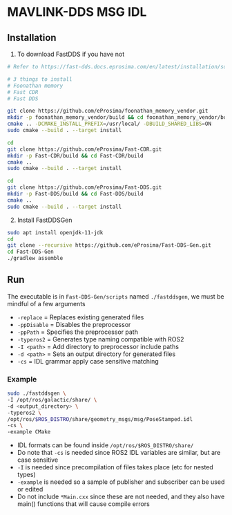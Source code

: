 # MAVLINK-DDS MSG IDL

## Installation
1. To download FastDDS if you have not
```bash
# Refer to https://fast-dds.docs.eprosima.com/en/latest/installation/sources/sources_linux.html#local-installation-sl

# 3 things to install
# Foonathan memory
# Fast CDR
# Fast DDS

git clone https://github.com/eProsima/foonathan_memory_vendor.git
mkdir -p foonathan_memory_vendor/build && cd foonathan_memory_vendor/build
cmake .. -DCMAKE_INSTALL_PREFIX=/usr/local/ -DBUILD_SHARED_LIBS=ON
sudo cmake --build . --target install

cd
git clone https://github.com/eProsima/Fast-CDR.git
mkdir -p Fast-CDR/build && cd Fast-CDR/build
cmake ..
sudo cmake --build . --target install

cd
git clone https://github.com/eProsima/Fast-DDS.git
mkdir -p Fast-DDS/build && cd Fast-DDS/build
cmake ..
sudo cmake --build . --target install
```

2. Install FastDDSGen
```bash
sudo apt install openjdk-11-jdk
cd
git clone --recursive https://github.com/eProsima/Fast-DDS-Gen.git
cd Fast-DDS-Gen
./gradlew assemble
```

## Run
The executable is in `Fast-DDS-Gen/scripts` named `./fastddsgen`, we must be mindful of a few arguments
- `-replace` = Replaces existing generated files
- `-ppDisable` = Disables the preprocessor
- `-ppPath` = Specifies the preprocessor path
- `-typeros2` = Generates type naming compatible with ROS2
- `-I <path>` = Add directory to preprocessor include paths
- `-d <path>` = Sets an output directory for generated files
- `-cs` = IDL grammar apply case sensitive matching

### Example
```bash
sudo ./fastddsgen \
-I /opt/ros/galactic/share/ \
-d <output_directory> \
-typeros2 \
/opt/ros/$ROS_DISTRO/share/geometry_msgs/msg/PoseStamped.idl 
-cs \
-example CMake
```
- IDL formats can be found inside `/opt/ros/$ROS_DISTRO/share/`
- Do note that `-cs` is needed since ROS2 IDL variables are similar, but are case sensitive
- `-I` is needed since precompilation of files takes place (etc for nested types)
- `-example` is needed so a sample of publisher and subscriber can be used or edited
- Do not include `*Main.cxx` since these are not needed, and they also have main() functions that will cause compile errors 